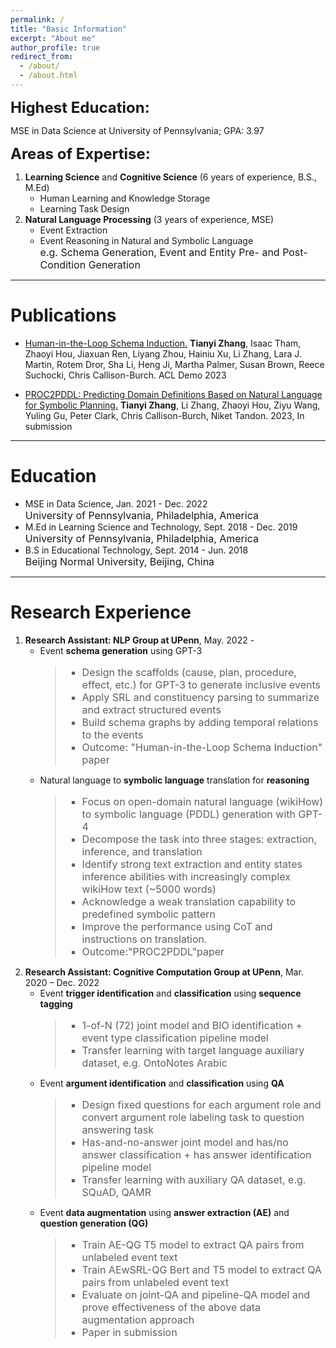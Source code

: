 ```yaml
---
permalink: /
title: "Basic Information"
excerpt: "About me"
author_profile: true
redirect_from: 
  - /about/
  - /about.html
---
```

**<font size=5>Highest Education:</font>**

MSE in Data Science at University of Pennsylvania;  GPA: 3.97

**<font size=5>Areas of Expertise:</font>**
1. **Learning Science** and **Cognitive Science** (6 years of experience, B.S., M.Ed)
    - Human Learning and Knowledge Storage
    - Learning Task Design
2. **Natural Language Processing** (3 years of experience, MSE)
    - Event Extraction
    - Event Reasoning in Natural and Symbolic Language<br>
      <font size=3>e.g. Schema Generation, Event and Entity Pre- and Post- Condition Generation</font>

------

# Publications
- [Human-in-the-Loop Schema Induction.](https://aclanthology.org/2023.acl-demo.1.pdf)
    **Tianyi Zhang**, Isaac Tham, Zhaoyi Hou, Jiaxuan Ren, Liyang Zhou, Hainiu Xu, Li Zhang, Lara J. Martin, Rotem Dror, Sha Li, Heng Ji, Martha Palmer, Susan Brown, Reece Suchocki, Chris Callison-Burch. ACL Demo 2023
    
- [PROC2PDDL: Predicting Domain Definitions Based on Natural Language for Symbolic Planning.](https://123.com)
    **Tianyi Zhang**, Li Zhang, Zhaoyi Hou, Ziyu Wang, Yuling Gu, Peter Clark, Chris Callison-Burch, Niket Tandon. 2023, In submission

------

# Education
  - MSE in Data Science,   Jan. 2021 - Dec. 2022<br>
    <font size=3>University of Pennsylvania, Philadelphia, America</font>
  - M.Ed in Learning Science and Technology,   Sept. 2018 - Dec. 2019<br>
    <font size=3>University of Pennsylvania, Philadelphia, America</font>
  - B.S in Educational Technology,   Sept. 2014 - Jun. 2018<br>
    <font size=3>Beijing Normal University, Beijing, China</font>

------

# Research Experience

1. **Research Assistant: NLP Group at UPenn**, May. 2022 -
    - Event **schema generation** using GPT-3
      <blockquote><font size=3 font-style='normal'>
        <ul>
        <li>Design the scaffolds (cause, plan, procedure, effect, etc.) for GPT-3 to generate inclusive events</li>
        <li>Apply SRL and constituency parsing to summarize and extract structured events</li>
        <li>Build schema graphs by adding temporal relations to the events</li>
        <li>Outcome: "Human-in-the-Loop Schema Induction" paper</li>
        </ul>
      </font></blockquote>
    - Natural language to **symbolic language** translation for **reasoning**
      <blockquote><font size=3 style='normal'>
        <ul>
        <li>Focus on open-domain natural language (wikiHow) to symbolic language (PDDL) generation with GPT-4</li>
        <li>Decompose the task into three stages: extraction, inference, and translation</li>
        <li>Identify strong text extraction and entity states inference abilities with increasingly complex wikiHow text (~5000 words)</li>
        <li>Acknowledge a weak translation capability to predefined symbolic pattern</li>
        <li>Improve the performance using CoT and instructions on translation.</li>
        <li>Outcome:"PROC2PDDL"paper</li>
        </ul>
      </font></blockquote>
2. **Research Assistant: Cognitive Computation Group at UPenn**, Mar. 2020 – Dec. 2022   
    - Event **trigger identification** and **classification** using **sequence tagging**
      <blockquote><font size=3 style='normal'>
        <ul>
        <li>1-of-N (72) joint model and BIO identification + event type classification pipeline model</li>
        <li>Transfer learning with target language auxiliary dataset, e.g. OntoNotes Arabic</li>
        </ul>
      </font></blockquote>
    - Event **argument identification** and **classification** using **QA**
        <blockquote><font size=3 style='normal'>
        <ul>
        <li>Design fixed questions for each argument role and convert argument role labeling task to question answering task</li>
        <li>Has-and-no-answer joint model and has/no answer classification + has answer identification pipeline model</li>
        <li>Transfer learning with auxiliary QA dataset, e.g. SQuAD, QAMR</li>
        </ul>
      </font></blockquote>
    - Event **data augmentation** using **answer extraction (AE)** and **question generation (QG)**
        <blockquote><font size=3 style='normal'>
        <ul>
        <li>Train AE-QG T5 model to extract QA pairs from unlabeled event text</li>
        <li>Train AEwSRL-QG Bert and T5 model to extract QA pairs from unlabeled event text</li>
        <li>Evaluate on joint-QA and pipeline-QA model and prove effectiveness of the above data augmentation approach</li>
        <li>Paper in submission</li>
        </ul>
      </font></blockquote>

